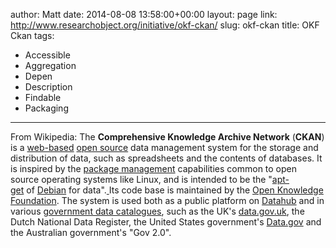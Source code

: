 author: Matt
date: 2014-08-08 13:58:00+00:00
layout: page
link: http://www.researchobject.org/initiative/okf-ckan/
slug: okf-ckan
title: OKF Ckan
tags:
- Accessible
- Aggregation
- Depen
- Description
- Findable
- Packaging
---
From Wikipedia:
The **Comprehensive Knowledge Archive Network** (**CKAN**) is a [web-based](http://en.wikipedia.org/wiki/Web_application) [open source](http://en.wikipedia.org/wiki/Open_source) data management system for the storage and distribution of data, such as spreadsheets and the contents of databases. It is inspired by the [package management](http://en.wikipedia.org/wiki/Package_management_system) capabilities common to open source operating systems like Linux, and is intended to be the "[apt-get](http://en.wikipedia.org/wiki/Apt-get) of [Debian](http://en.wikipedia.org/wiki/Debian) for data".[
](http://en.wikipedia.org/wiki/CKAN#cite_note-2)
Its code base is maintained by the [Open Knowledge Foundation](http://en.wikipedia.org/wiki/Open_Knowledge_Foundation). The system is used both as a public platform on [Datahub](http://datahub.io/) and in various [government data catalogues](http://en.wikipedia.org/wiki/Open_government), such as the UK's [data.gov.uk](http://en.wikipedia.org/wiki/Data.gov.uk), the Dutch National Data Register, the United States government's [Data.gov](http://en.wikipedia.org/wiki/Data.gov) and the Australian government's "Gov 2.0".[
](http://en.wikipedia.org/wiki/CKAN#cite_note-6)
